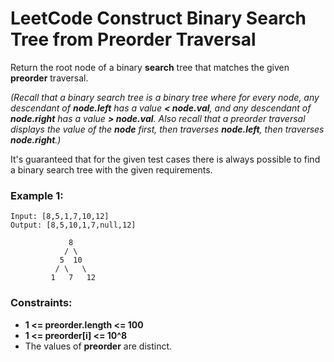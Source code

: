 # LeetCode Construct Binary Search Tree from Preorder Traversal

Return the root node of a binary **search** tree that matches the given **preorder** traversal.

*(Recall that a binary search tree is a binary tree where for every node, any descendant of **node.left** has a value **< node.val**, and any descendant of **node.right** has a value **> node.val**.  Also recall that a preorder traversal displays the value of the **node** first, then traverses **node.left**, then traverses **node.right**.)*

It's guaranteed that for the given test cases there is always possible to find a binary search tree with the given requirements.

### Example 1:
```
Input: [8,5,1,7,10,12]
Output: [8,5,10,1,7,null,12]
             
             8
            / \
           5  10
          / \   \
         1   7   12
```
 

### Constraints:

* **1 <= preorder.length <= 100**
* **1 <= preorder[i] <= 10^8**
* The values of **preorder** are distinct.